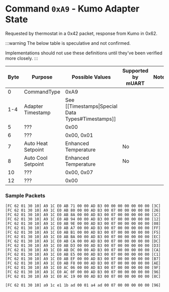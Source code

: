 # Command `0xA9` - Kumo Adapter State

Requested by thermostat in a 0x42 packet, response from Kumo in 0x62.

:::warning
The below table is speculative and not confirmed.

Implementations should not use these definitions until they've been verified more closely.
:::

| Byte | Purpose            | Possible Values                                   | Supported by mUART | Notes |
|------|--------------------|---------------------------------------------------|--------------------|-------|
| 0    | CommandType        | 0xA9                                              |                    |       |
| 1-4  | Adapter Timestamp  | See [[Timestamps\|Special Data Types#Timestamps]] |                    |       |
| 5    | ???                | 0x00                                              |                    |       |
| 6    | ???                | 0x00, 0x01                                        |                    |       |
| 7    | Auto Heat Setpoint | Enhanced Temperature                              | No                 |       |
| 8    | Auto Cool Setpoint | Enhanced Temperature                              | No                 |       |
| 10   | ???                | 0x00, 0x07                                        |                    |       |
| 12   | ???                | 0x00                                              |                    |       |


### Sample Packets

```
[FC 62 01 30 10] A9 1C E0 AB 71 00 00 AD B3 00 00 00 00 00 00 00 [3C]
[FC 62 01 30 10] A9 1C E0 AB 80 00 00 AD B3 00 07 00 00 00 00 00 [26]
[FC 62 01 30 10] A9 1C E0 AB 8A 00 00 AD B3 00 07 00 00 00 00 00 [1C]
[FC 62 01 30 10] A9 1C E0 AB 94 00 00 AD B3 00 07 00 00 00 00 00 [12]
[FC 62 01 30 10] A9 1C E0 AB 9E 00 00 AD B3 00 07 00 00 00 00 00 [08]
[FC 62 01 30 10] A9 1C E0 AB A7 00 00 AD B3 00 07 00 00 00 00 00 [FF]
[FC 62 01 30 10] A9 1C E0 AB B1 00 00 AD B3 00 07 00 00 00 00 00 [F5]
[FC 62 01 30 10] A9 1C E0 AB BA 00 00 AD B3 00 07 00 00 00 00 00 [EC]
[FC 62 01 30 10] A9 1C E0 AB CA 00 00 AD B3 00 07 00 00 00 00 00 [DC]
[FC 62 01 30 10] A9 1C E0 AB D3 00 00 AD B3 00 07 00 00 00 00 00 [D3]
[FC 62 01 30 10] A9 1C E0 AB DC 00 00 AD B3 00 07 00 00 00 00 00 [CA]
[FC 62 01 30 10] A9 1C E0 AB E5 00 00 AD B3 00 07 00 00 00 00 00 [C1]
[FC 62 01 30 10] A9 1C E0 AB EF 00 00 AD B3 00 07 00 00 00 00 00 [B7]
[FC 62 01 30 10] A9 1C E0 AB F8 00 00 AD B3 00 07 00 00 00 00 00 [AE]
[FC 62 01 30 10] A9 1C E0 AC 06 00 00 AD B3 00 07 00 00 00 00 00 [9F]
[FC 62 01 30 10] A9 1C E0 AC 0F 00 00 AD B3 00 07 00 00 00 00 00 [96]
[FC 62 01 30 10] A9 1C E0 AC 19 00 00 AD B3 00 07 00 00 00 00 00 [8C]

[FC 62 01 30 10] a9 1c e1 1b ad 00 01 a4 ad 00 07 00 00 00 00 00 [96]
```
